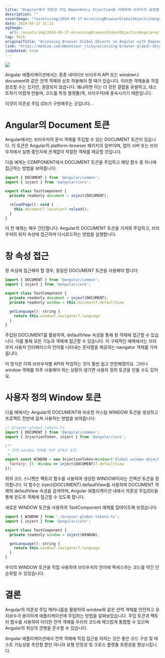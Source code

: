 ```yaml
---
title: "Angular에서 의존성 주입 Dependency Injection을 사용하여 브라우저 글로벌 객체에 접근하기"
description: ""
coverImage: "/assets/img/2024-05-17-AccessingBrowserGlobalObjectsinAngularwithDependencyInjection_0.png"
date: 2024-05-17 21:15
ogImage: 
  url: /assets/img/2024-05-17-AccessingBrowserGlobalObjectsinAngularwithDependencyInjection_0.png
tag: Tech
originalTitle: "Accessing Browser Global Objects in Angular with Dependency Injection"
link: "https://medium.com/@monsieur_ricky/accessing-browser-global-objects-in-angular-with-dependency-injection-3ebc9d764e84"
isUpdated: true
---
```





<img src="/assets/img/2024-05-17-AccessingBrowserGlobalObjectsinAngularwithDependencyInjection_0.png" />

Angular 애플리케이션에서는 종종 네이티브 브라우저 API 또는 window나 document와 같은 전역 객체와 상호 작용해야 할 때가 있습니다. 이러한 객체들을 직접 참조할 수는 있지만, 권장되지 않습니다. 왜냐하면 이는 더 강한 결합을 유발하고, 테스트하기 어렵게 만들며, 코드를 특정 플랫폼(즉, 브라우저)에 종속시키기 때문입니다.

이것이 의존성 주입 (DI)가 구원해주는 곳입니다...

# Angular의 Document 토큰

<div class="content-ad"></div>

Angular에서는 브라우저의 문서 객체를 주입할 수 있는 DOCUMENT 토큰이 있습니다. 이 토큰은 Angular의 platform-browser 패키지의 일부이며, 앱이 서버 또는 브라우저에서 실행 중인지에 관계없이 적절한 객체를 제공할 것입니다.

다음 예제는 COMPONENT에서 DOCUMENT 토큰을 주입하고 해당 함수 중 하나에 접근하는 방법을 보여줍니다:

```js
import { DOCUMENT } from '@angular/common';
import { inject } from '@angular/core';

export class TestComponent {
  private readonly document = inject(DOCUMENT);

  reloadPage(): void {
    this.document?.location?.reload();
  }
}
```

이 전 예제는 매우 간단합니다: Angular의 DOCUMENT 토큰을 가져와 주입하고, 브라우저의 위치 속성에 접근하며 다시로드하는 방법을 실행합니다.

<div class="content-ad"></div>

# 창 속성 접근

창 속성에 접근해야 할 경우, 동일한 DOCUMENT 토큰을 사용해야 합니다:

```js
import { DOCUMENT } from '@angular/common';
import { inject } from '@angular/core';

export class TestComponent {
  private readonly document = inject(DOCUMENT);
  private readonly window = this.document?.defaultView

  getLanguage(): string {
    return this.window?.navigator?.language
  }
}
```

주입된 DOCUMENT를 활용하여, defaultView 속성을 통해 창 객체에 접근할 수 있습니다. 이를 통해 모든 기능과 객체에 접근할 수 있습니다. 이 구체적인 예제에서는 브라우저 사용자 인터페이스의 언어를 나타내는 문자열을 제공하는 navigator 객체를 가져옵니다.

<div class="content-ad"></div>

이 방식은 이제 브라우저별 API와 작업하는 것이 훨씬 쉽고 안전해졌어요. 그러나 window 객체를 자주 사용해야 하는 상황이 생기면 사용자 정의 토큰을 만들 수도 있어요.

# 사용자 정의 Window 토큰

다음 예에서는 Angular의 DOCUMENT와 비슷한 커스텀 WINDOW 토큰을 생성하고 프로젝트 전반에 걸쳐 사용하는 방법을 보여줍니다:

```js
// browser-global-tokens.ts
import { DOCUMENT } from '@angular/common';
import { InjectionToken, inject } from '@angular/core';

/**
 * 전역 window 객체를 위한 인젝션 토큰.
 */
export const WINDOW = new InjectionToken<Window>('Global window object', {
  factory: (): Window => inject(DOCUMENT)?.defaultView
});
```

<div class="content-ad"></div>

위의 코드 스니펫은 팩토리 함수를 사용하여 생성된 WINDOW이라는 인젝션 토큰을 정의합니다. 이 함수는 inject(DOCUMENT).defaultView를 사용하여 DOCUMENT 객체의 defaultView 속성을 검색하며, Angular 애플리케이션 내에서 의존성 주입(DI)을 통해 윈도우 객체에 접근할 수 있도록 합니다.

새로운 WINDOW 토큰을 사용하여 TestComponent 예제를 업데이트해 보겠습니다:

```js
import { WINDOW } from './browser-global-tokens.ts';
import { inject } from '@angular/core';

export class TestComponent {
  private readonly window = inject(WINDOW);

  getLanguage(): string {
    return this.window?.navigator?.language
  }
}
```

우리의 WINDOW 토큰을 직접 사용하여 브라우저의 언어에 액세스하는 코드를 약간 단순화할 수 있었습니다.

<div class="content-ad"></div>

# 결론

Angular의 의존성 주입 메커니즘을 활용하여 window와 같은 전역 객체를 안전하고 유지보수가 용이하게 애플리케이션에 주입하는 방법을 살펴보았습니다. 주입 토큰과 팩토리 함수를 사용하여 이러한 전역 객체를 우리의 코드에 매끄럽게 통합할 수 있으며 Angular의 최상의 관행을 준수할 수 있습니다.

Angular 애플리케이션에서 전역 객체에 직접 접근을 피하는 것은 좋은 코드 구성 및 테스트 가능성을 촉진할 뿐만 아니라 유형 안정성 및 크로스 플랫폼 호환성을 향상시킵니다.